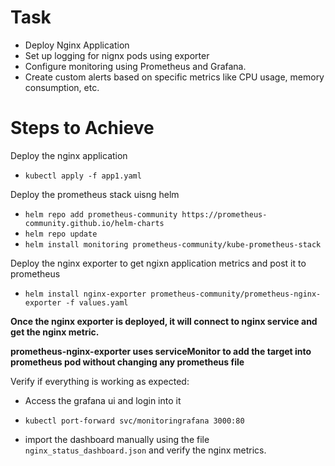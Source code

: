 # Task
 - Deploy Nginx Application
 - Set up logging for nignx pods using exporter
 - Configure monitoring using Prometheus and Grafana.
 - Create custom alerts based on specific metrics like CPU usage, memory consumption, etc.

# Steps to Achieve
Deploy the nginx application
 - `kubectl apply -f app1.yaml`

Deploy the prometheus stack uisng helm
 - `helm repo add prometheus-community https://prometheus-community.github.io/helm-charts`
 - `helm repo update`
 - `helm install monitoring prometheus-community/kube-prometheus-stack`

Deploy the nginx exporter to get ngixn application metrics and post it to prometheus
 - `helm install nginx-exporter prometheus-community/prometheus-nginx-exporter -f values.yaml`

**Once the nginx exporter is deployed, it will connect to nginx service and get the nginx metric.**

**prometheus-nginx-exporter uses serviceMonitor to add the target into prometheus pod without changing any prometheus file**

Verify if everything is working as expected:
 - Access the grafana ui and login into it
 - `kubectl port-forward svc/monitoringrafana 3000:80`

- import the dashboard manually using the file `nginx_status_dashboard.json` and verify the nginx metrics.